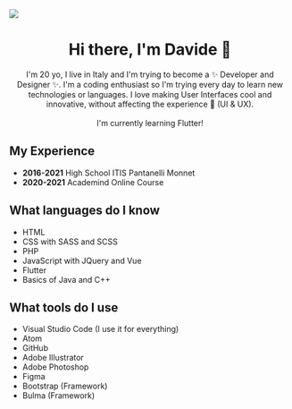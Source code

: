 <img src="https://i.imgur.com/orKNBMK.png"/>

<main>
  <h1 align="center">Hi there, I'm Davide 👋</h1>
  <p align="center">
    I'm 20 yo, I live in Italy and I'm trying to become a ✨ Developer and Designer ✨. I'm a coding enthusiast so I'm trying every day to learn new technologies or languages. I love making User Interfaces cool and innovative, without affecting the experience 🌈 (UI & UX).<br><br>I'm currently learning Flutter!
  </p>
  <h2>My Experience</h2>
  <ul>
    <li><strong>2016-2021</strong> High School ITIS Pantanelli Monnet</li>
    <li><strong>2020-2021</strong> Academind Online Course</li>
  </ul>
  <h2>What languages do I know</h2>
  <ul>
    <li>HTML</li>
    <li>CSS with SASS and SCSS</li>
    <li>PHP</li>
    <li>JavaScript with JQuery and Vue</li>
    <li>Flutter</li>
    <li>Basics of Java and C++</li>
  </ul>
  <h2>What tools do I use</h2>
  <ul>
    <li>Visual Studio Code (I use it for everything)</li>
    <li>Atom</li>
    <li>GitHub</li>
    <li>Adobe Illustrator</li>
    <li>Adobe Photoshop</li>
    <li>Figma</li>
    <li>Bootstrap (Framework)</li>
    <li>Bulma (Framework)</li>
  </ul>
</main>

<!--
**DavideGioia/davidegioia** is a ✨ _special_ ✨ repository because its `README.md` (this file) appears on your GitHub profile.

Here are some ideas to get you started:

- 🔭 I’m currently working on ...
- 🌱 I’m currently learning ...
- 👯 I’m looking to collaborate on ...
- 🤔 I’m looking for help with ...
- 💬 Ask me about ...
- 📫 How to reach me: ...
- 😄 Pronouns: ...
- ⚡ Fun fact: ...
-->
